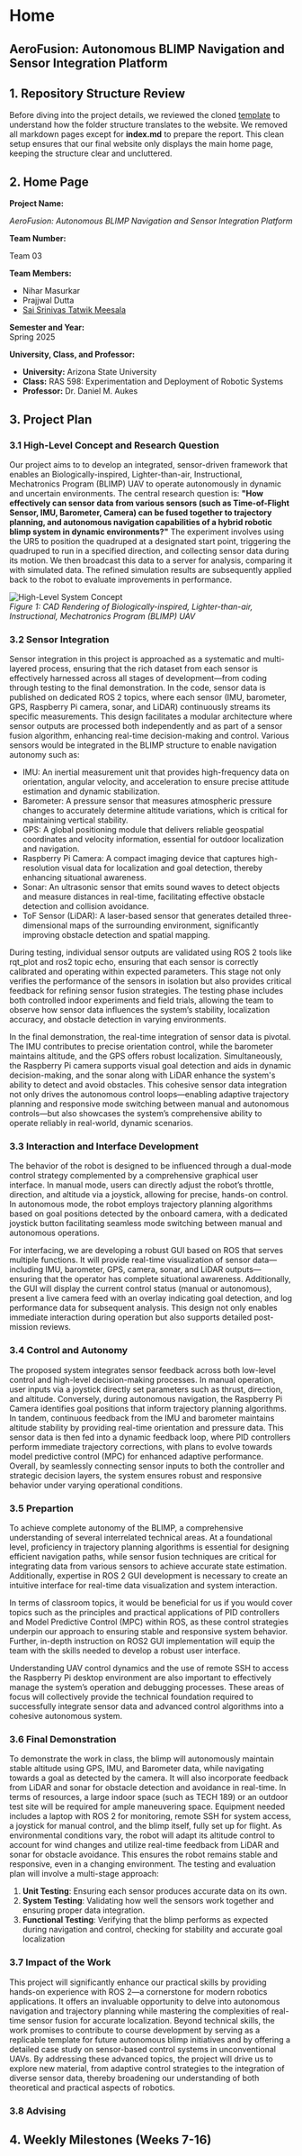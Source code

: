 # Home

## AeroFusion: Autonomous BLIMP Navigation and Sensor Integration Platform

## 1. Repository Structure Review

Before diving into the project details, we reviewed the cloned [template](https://embedded-systems-design.github.io/fork-report-website/)  to understand how the folder structure translates to the website. We removed all markdown pages except for **index.md** to prepare the report. This clean setup ensures that our final website only displays the main home page, keeping the structure clear and uncluttered.

## 2. Home Page

**Project Name:**  

_AeroFusion: Autonomous BLIMP Navigation and Sensor Integration Platform_

**Team Number:**  

Team 03

**Team Members:**  

- Nihar Masurkar
- Prajjwal Dutta
- [Sai Srinivas Tatwik Meesala](https://tatwik19.github.io/)

**Semester and Year:**  
Spring 2025

**University, Class, and Professor:**

- **University:** Arizona State University  
- **Class:** RAS 598: Experimentation and Deployment of Robotic Systems
- **Professor:** Dr. Daniel M. Aukes 


## 3. Project Plan

### 3.1 High-Level Concept and Research Question

Our project aims to to develop an integrated, sensor-driven framework that enables an Biologically-inspired, Lighter-than-air, Instructional, Mechatronics Program (BLIMP) UAV to operate autonomously in dynamic and uncertain environments. The central research question is: **"How effectively can sensor data from various sensors (such as Time-of-Flight Sensor, IMU, Barometer, Camera) can be fused together to trajectory planning, and autonomous navigation capabilities of a hybrid robotic blimp system in dynamic environments?"** 
The experiment involves using the UR5 to position the quadruped at a designated start point, triggering the quadruped to run in a specified direction, and collecting sensor data during its motion. We then broadcast this data to a server for analysis, comparing it with simulated data. The refined simulation results are subsequently applied back to the robot to evaluate improvements in performance.
  
![High-Level System Concept](./figures/blimp_model.JPG)  
*Figure 1: CAD Rendering of Biologically-inspired, Lighter-than-air, Instructional, Mechatronics Program (BLIMP) UAV*

### 3.2 Sensor Integration

Sensor integration in this project is approached as a systematic and multi-layered process, ensuring that the rich dataset from each sensor is effectively harnessed across all stages of development—from coding through testing to the final demonstration. In the code, sensor data is published on dedicated ROS 2 topics, where each sensor (IMU, barometer, GPS, Raspberry Pi camera, sonar, and LiDAR) continuously streams its specific measurements. This design facilitates a modular architecture where sensor outputs are processed both independently and as part of a sensor fusion algorithm, enhancing real-time decision-making and control. Various sensors would be integrated in the BLIMP structure to enable navigation autonomy such as:

- IMU: An inertial measurement unit that provides high-frequency data on orientation, angular velocity, and acceleration to ensure precise attitude estimation and dynamic stabilization.
- Barometer: A pressure sensor that measures atmospheric pressure changes to accurately determine altitude variations, which is critical for maintaining vertical stability.
- GPS: A global positioning module that delivers reliable geospatial coordinates and velocity information, essential for outdoor localization and navigation.
- Raspberry Pi Camera: A compact imaging device that captures high-resolution visual data for localization and goal detection, thereby enhancing situational awareness.
- Sonar: An ultrasonic sensor that emits sound waves to detect objects and measure distances in real-time, facilitating effective obstacle detection and collision avoidance.
- ToF Sensor (LiDAR): A laser-based sensor that generates detailed three-dimensional maps of the surrounding environment, significantly improving obstacle detection and spatial mapping.

During testing, individual sensor outputs are validated using ROS 2 tools like rqt_plot and ros2 topic echo, ensuring that each sensor is correctly calibrated and operating within expected parameters. This stage not only verifies the performance of the sensors in isolation but also provides critical feedback for refining sensor fusion strategies. The testing phase includes both controlled indoor experiments and field trials, allowing the team to observe how sensor data influences the system’s stability, localization accuracy, and obstacle detection in varying environments.

In the final demonstration, the real-time integration of sensor data is pivotal. The IMU contributes to precise orientation control, while the barometer maintains altitude, and the GPS offers robust localization. Simultaneously, the Raspberry Pi camera supports visual goal detection and aids in dynamic decision-making, and the sonar along with LiDAR enhance the system's ability to detect and avoid obstacles. This cohesive sensor data integration not only drives the autonomous control loops—enabling adaptive trajectory planning and responsive mode switching between manual and autonomous controls—but also showcases the system’s comprehensive ability to operate reliably in real-world, dynamic scenarios.


### 3.3 Interaction and Interface Development

The behavior of the robot is designed to be influenced through a dual-mode control strategy complemented by a comprehensive graphical user interface. In manual mode, users can directly adjust the robot’s throttle, direction, and altitude via a joystick, allowing for precise, hands-on control. In autonomous mode, the robot employs trajectory planning algorithms based on goal positions detected by the onboard camera, with a dedicated joystick button facilitating seamless mode switching between manual and autonomous operations.

For interfacing, we are developing a robust GUI based on ROS that serves multiple functions. It will provide real-time visualization of sensor data—including IMU, barometer, GPS, camera, sonar, and LiDAR outputs—ensuring that the operator has complete situational awareness. Additionally, the GUI will display the current control status (manual or autonomous), present a live camera feed with an overlay indicating goal detection, and log performance data for subsequent analysis. This design not only enables immediate interaction during operation but also supports detailed post-mission reviews.

### 3.4 Control and Autonomy

The proposed system integrates sensor feedback across both low-level control and high-level decision-making processes. In manual operation, user inputs via a joystick directly set parameters such as thrust, direction, and altitude. Conversely, during autonomous navigation, the Raspberry Pi Camera identifies goal positions that inform trajectory planning algorithms. In tandem, continuous feedback from the IMU and barometer maintains altitude stability by providing real-time orientation and pressure data. This sensor data is then fed into a dynamic feedback loop, where PID controllers perform immediate trajectory corrections, with plans to evolve towards model predictive control (MPC) for enhanced adaptive performance. Overall, by seamlessly connecting sensor inputs to both the controller and strategic decision layers, the system ensures robust and responsive behavior under varying operational conditions.

### 3.5 Prepartion

To achieve complete autonomy of the BLIMP, a comprehensive understanding of several interrelated technical areas. At a foundational level, proficiency in trajectory planning algorithms is essential for designing efficient navigation paths, while sensor fusion techniques are critical for integrating data from various sensors to achieve accurate state estimation. Additionally, expertise in ROS 2 GUI development is necessary to create an intuitive interface for real-time data visualization and system interaction.

In terms of classroom topics, it would be beneficial for us if you would cover topics such as the principles and practical applications of PID controllers and Model Predictive Control (MPC) within ROS, as these control strategies underpin our approach to ensuring stable and responsive system behavior. Further, in-depth instruction on ROS2 GUI implementation will equip the team with the skills needed to develop a robust user interface.

Understanding UAV control dynamics and the use of remote SSH to access the Raspberry Pi desktop environment are also important to effectively manage the system’s operation and debugging processes. These areas of focus will collectively provide the technical foundation required to successfully integrate sensor data and advanced control algorithms into a cohesive autonomous system.


### 3.6 Final Demonstration

To demonstrate the work in class, the blimp will autonomously maintain stable altitude using GPS, IMU, and Barometer data, while navigating towards a goal as detected by the camera. It will also incorporate feedback from LiDAR and sonar for obstacle detection and avoidance in real-time. In terms of resources, a large indoor space (such as TECH 189) or an outdoor test site will be required for ample maneuvering space. Equipment needed includes a laptop with ROS 2 for monitoring, remote SSH for system access, a joystick for manual control, and the blimp itself, fully set up for flight. As environmental conditions vary, the robot will adapt its altitude control to account for wind changes and utilize real-time feedback from LiDAR and sonar for obstacle avoidance. This ensures the robot remains stable and responsive, even in a changing environment. The testing and evaluation plan will involve a multi-stage approach: 
1. **Unit Testing**: Ensuring each sensor produces accurate data on its own. 
2. **System Testing**: Validating how well the sensors work together and ensuring proper data integration. 
3. **Functional Testing**: Verifying that the blimp performs as expected during navigation and control, checking for stability and accurate goal localization


### 3.7 Impact of the Work

This project will significantly enhance our practical skills by providing hands-on experience with ROS 2—a cornerstone for modern robotics applications. It offers an invaluable opportunity to delve into autonomous navigation and trajectory planning while mastering the complexities of real-time sensor fusion for accurate localization. Beyond technical skills, the work promises to contribute to course development by serving as a replicable template for future autonomous blimp initiatives and by offering a detailed case study on sensor-based control systems in unconventional UAVs. By addressing these advanced topics, the project will drive us to explore new material, from adaptive control strategies to the integration of diverse sensor data, thereby broadening our understanding of both theoretical and practical aspects of robotics.

### 3.8 Advising

## 4. Weekly Milestones (Weeks 7-16)
